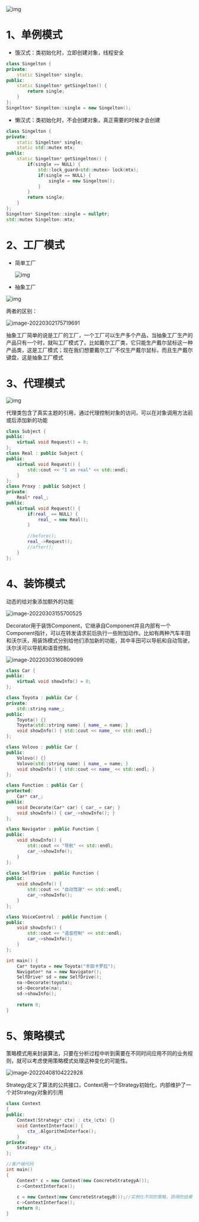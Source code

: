 ![img](https://img-blog.csdnimg.cn/20200411190730722.jpg?x-oss-process=image/watermark,type_ZmFuZ3poZW5naGVpdGk,shadow_10,text_aHR0cHM6Ly9ibG9nLmNzZG4ubmV0L3dlaXhpbl80MzEyMjA5MA==,size_16,color_FFFFFF,t_70)

# 1、单例模式

+ 饿汉式：类初始化时，立即创建对象，线程安全

```c++
class Singelton {
private:
	static Singelton* single;
public:
	static Singelton* getSingelton() {
		return single;
	}
};
Singelton* Singelton::single = new Singelton();
```

+ 懒汉式：类初始化时，不会创建对象，真正需要的时候才会创建

```c++
class Singelton {
private:
	static Singelton* single;
    static std::mutex mtx;
public:
	static Singelton* getSingelton() {
        if(single == NULL) {
            std::lock_guard<std::mutex> lock(mtx);
            if(single == NULL) {
                single = new Singelton();
            }
        }
		return single;
	}
};
Singelton* Singelton::single = nullptr;
std::mutex Singelton::mtx;
```

# 2、工厂模式

+ 简单工厂

  ![img](https://img.jbzj.com/file_images/article/201409/2014930115029927.png?2014830115043)

+ 抽象工厂

![img](https://img.jbzj.com/file_images/article/201409/2014930124116030.png?2014830124450)

两者的区别：

![image-20220302175719691](C:\Users\A10727\AppData\Roaming\Typora\typora-user-images\image-20220302175719691.png)

抽象工厂简单的说是工厂的工厂，一个工厂可以生产多个产品，当抽象工厂生产的产品只有一个时，就叫工厂模式了。比如戴尔工厂类，它只能生产戴尔鼠标这一种产品类，这是工厂模式；现在我们想要戴尔工厂不仅生产戴尔鼠标，而且生产戴尔键盘，这是抽象工厂模式

# 3、代理模式

![img](https://www.freesion.com/images/477/a18ceeb5d73afbd9787ff774c789ee4d.png)

代理类包含了真实主题的引用，通过代理控制对象的访问，可以在对象调用方法前或后添加新的功能

```c++
class Subject {
public:
	virtual void Request() = 0;
};
class Real : public Subject {
public:
	virtual void Request() {
		std::cout << "I am real" << std::endl;
	}
};
class Proxy : public Subject {
private:
	Real* real_;
public:
	virtual void Request() {
		if(real_ == NULL) {
			real_ = new Real();
		}
		
		//before();
		real_->Request();
		//after();
	}
};
```

# 4、装饰模式

动态的给对象添加额外的功能

![image-20220303155700525](C:\Users\A10727\AppData\Roaming\Typora\typora-user-images\image-20220303155700525.png)

Decorator用于装饰Component，它继承自Component并且内部有一个Component指针，可以在转发请求前后执行一些附加动作。比如有两种汽车丰田和沃尔沃，用装饰模式分别给他们添加新的功能，其中丰田可以导航和自动驾驶，沃尔沃可以导航和语音控制。

![image-20220303160809099](C:\Users\A10727\AppData\Roaming\Typora\typora-user-images\image-20220303160809099.png)

```c++
class Car {
public:
	virtual void showInfo() = 0;
};

class Toyota : public Car {
private:
	std::string name_;
public:
	Toyota() {}
	Toyota(std::string name) { name_ = name; }
	void showInfo() { std::cout << name_ << std::endl;}
};

class Volovo : public Car {
public:
	Volovo() {}
	Volovo(std::string name) { name_ = name; }
	void showInfo() { std::cout << name_ << std::endl; }
};

class Function : public Car {
protected:
	Car* car_;
public:
	void Decorate(Car* car) { car_ = car; }
	void showInfo() { car_->showInfo(); }
};

class Navigator : public Function {
public:
	void showInfo() { 
		std::cout << "导航" << std::endl;
		car_->showInfo();
	}
};

class SelfDrive : public Function {
public:
	void showInfo() {
		std::cout << "自动驾驶" << std::endl;
		car_->showInfo();
	}
};

class VoiceControl : public Function {
public:
	void showInfo() {
		std::cout << "语音控制" << std::endl;
		car_->showInfo();
	}
};

int main() {
    Car* toyota = new Toyota("丰田卡罗拉");
    Navigator* na = new Navigator();
    SelfDrive* sd = new SelfDrive();
    na->Decorate(toyota);
    sd->Decorate(na);
    sd->showInfo();
    
    return 0;
}
```

# 5、策略模式

策略模式用来封装算法，只要在分析过程中听到需要在不同时间应用不同的业务规则，就可以考虑使用策略模式处理这种变化的可能性。

![image-20220408104222928](C:\Users\A10727\AppData\Roaming\Typora\typora-user-images\image-20220408104222928.png)

Strategy定义了算法的公共接口，Context用一个Strategy初始化，内部维护了一个对Strategy对象的引用

```c++
class Context
{
public:
    Context(Strategy* ctx) : ctx_(ctx) {}
    void ContextInterface() {
        ctx_.AlgorithmInterface();
    }
private:
    Strategy* ctx_;
};

//客户端代码
int main()
{
    Context* c = new Context(new ConcreteStrategyA());
    c->ContextInterface();
    
    c = new Context(new ConcreteStrategyB());//实例化不同的策略，获得的结果就不相同
    c->ContextInterface();
    return 0;
}
```

